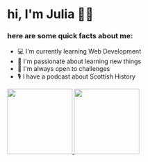 # hi, I'm Julia 🌷✨

### here are some quick facts about me:
- 💻 I'm currently learning Web Development
- 📖 I'm passionate about learning new things
- 🧩 I'm always open to challenges
- 🎙️󠁧󠁢󠁳󠁣󠁴󠁿 I have a podcast about Scottish History

<div align="left">
  <a href="https://github.com/juliazib">
  <img height="150em" src="https://github-readme-stats.vercel.app/api?username=juliazib&show_icons=true&theme=cobalt&include_all_commits=true&count_private=true"/>
  <img height="150em" src="https://github-readme-stats.vercel.app/api/top-langs/?username=juliazib&layout=compact&langs_count=7&theme=cobalt"/>
</div>



